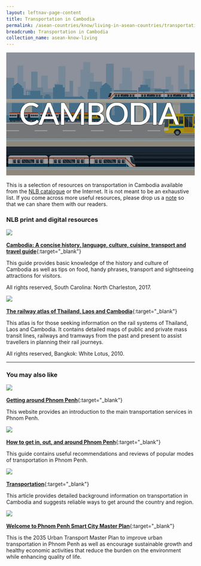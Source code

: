 ```yaml
---
layout: leftnav-page-content
title: Transportation in Cambodia
permalink: /asean-countries/know/living-in-asean-countries/transportation-in-Cambodia/
breadcrumb: Transportation in Cambodia
collection_name: asean-know-living
---
```


<img src="/images/asean-living/Transportation-Cambodia.jpg" alt="Transportation Cambodia banner" style="width:800px;" />

 This is a selection of resources on transportation in Cambodia available from the [NLB catalogue](http://catalogue.nlb.gov.sg/) or the Internet.  It is not meant to be an exhaustive list. If you come across more useful resources, please drop us a [note](https://www.eyeonasia.gov.sg/contact-us/) so that we can share them with our readers.

### **NLB print and digital resources**

<img src="/images/book-covers/Cambodia-A-concise-history-language-culture-cuisine-transport-and-travel-guide.jpg" style="width:150px;" />

[**Cambodia: A concise history, language, culture, cuisine, transport and travel guide**](http://eservice.nlb.gov.sg/item_holding.aspx?bid=202889698){:target="_blank"}

This guide provides basic knowledge of the history and culture of Cambodia as well as tips on food, handy phrases, transport and sightseeing attractions for visitors.

All rights reserved, South Carolina: North Charleston, 2017.

<img src="/images/book-covers/The-railway-atlas-of-Thailand-Laos-and-Cambodia.jpg" style="width:150px;" />

[**The railway atlas of Thailand, Laos and Cambodia**](http://eservice.nlb.gov.sg/item_holding.aspx?bid=13734703){:target="_blank"}

This atlas is for those seeking information on the rail systems of Thailand, Laos and Cambodia. It contains detailed maps of public and private mass transit lines, railways and tramways from the past and present to assist travellers in planning their rail journeys.

All rights reserved, Bangkok: White Lotus, 2010.

---

### **You may also like**

<img src="/images/resources/Article 3.jpg" style="width:180px;" />

[**Getting around Phnom Penh**](http://phnompenh.gov.kh/en/visitors-tourism/transportation/){:target="_blank"}

This website provides an introduction to the main transportation services in Phnom Penh.

<img src="/images/resources/Article 1.jpg" style="width:180px;" />

[**How to get in, out, and around Phnom Penh**](http://www.movetocambodia.com/city-guides/phnom-penh/transportation/){:target="_blank"}

This guide contains useful recommendations and reviews of popular modes of transportation in Phnom Penh.

<img src="/images/resources/Article 4.jpg" style="width:180px;" />

[**Transportation**](http://www.tourismcambodia.com/tripplanner/transportation.htm){:target="_blank"}

This article provides detailed background information on transportation in Cambodia and suggests reliable ways to get around the country and region.

<img src="/images/resources/Article 2.jpg" style="width:180px;" />

[**Welcome to Phnom Penh Smart City Master Plan**](http://citynet-ap.org/wp-content/uploads/2015/07/Phnom-Penh.pdf){:target="_blank"}

This is the 2035 Urban Transport Master Plan to improve urban transportation in Phnom Penh as well as encourage sustainable growth and healthy economic activities that reduce the burden on the environment while enhancing quality of life.